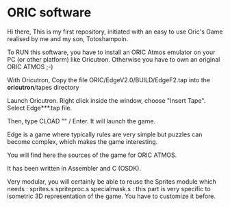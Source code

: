 # ORIC software

Hi there,
This is my first repository, initiated with an easy to use Oric's Game realised by me and my son, Totoshampoin.

To RUN this software, you have to install an ORIC Atmos emulator on your PC (or other platform) like Oricutron. 
Otherwise you have to own an original ORIC ATMOS ;-)

With Oricutron, Copy the file ORIC/EdgeV2.0/BUILD/EdgeF2.tap into the **oricutron**/tapes directory

Launch Oricutron. Right click inside the window, choose "Insert Tape". Select Edge***.tap file.

Then, type CLOAD "" / Enter. It will launch the game.

Edge is a game where typically rules are very simple but puzzles can become complex, which makes the game interesting.

You will find here the sources of the game for ORIC ATMOS.

It has been written in Assembler and C (OSDK).

Very modular, you will certainly be able to reuse the Sprites module which needs :
sprites.s
spriteproc.s
specialmask.s : this part is very specific to isometric 3D representation of the game. You have to customize it before. 
